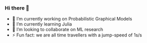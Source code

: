 ### Hi there 👋

- 🔭 I’m currently working on Probabilistic Graphical Models
- 🌱 I’m currently learning Julia
- 👯 I’m looking to collaborate on ML research
- ⚡ Fun fact: we are all time travellers with a jump-speed of 1s/s
